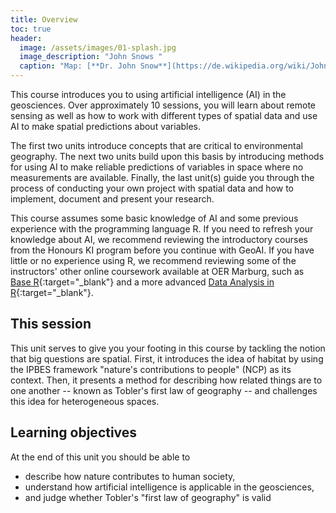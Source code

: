 ```yaml
---
title: Overview
toc: true
header:
  image: /assets/images/01-splash.jpg
  image_description: "John Snows "
  caption: "Map: [**Dr. John Snow**](https://de.wikipedia.org/wiki/John_Snow_(Mediziner)) [Wellcome Library via wikimedia](https://w.wiki/QtV)"
---
```


This course introduces you to using artificial intelligence (AI) in the geosciences. Over approximately 10 sessions, you will learn about remote sensing as well as how to work with different types of spatial data and use AI to make spatial predictions about variables. 

<!--more-->

The first two units introduce concepts that are critical to environmental geography. The next two units build upon this basis by introducing methods for using AI to make reliable predictions of variables in space where no measurements are available. Finally, the last unit(s) guide you through the process of conducting your own project with spatial data and how to implement, document and present your research.

This course assumes some basic knowledge of AI and some previous experience with the programming language R. If you need to refresh your knowledge about AI, we recommend reviewing the introductory courses from the Honours KI program before you continue with GeoAI. If you have little or no experience using R, we recommend reviewing some of the instructors' other online coursework available at OER Marburg, such as [Base R](https://geomoer.github.io/moer-base-r/){:target="_blank"} and a more advanced [Data Analysis in R](https://geomoer.github.io/moer-mpg-data-analysis/){:target="_blank"}.


## This session
This unit serves to give you your footing in this course by tackling the notion that big questions are spatial. First, it introduces the idea of habitat by using the IPBES framework "nature's contributions to people" (NCP) as its context. Then, it presents a method for describing how related things are to one another -- known as Tobler's first law of geography -- and challenges this idea for heterogeneous spaces.


## Learning objectives
At the end of this unit you should be able to

* describe how nature contributes to human society,
* understand how artificial intelligence is applicable in the geosciences,
* and judge whether Tobler's "first law of geography" is valid

